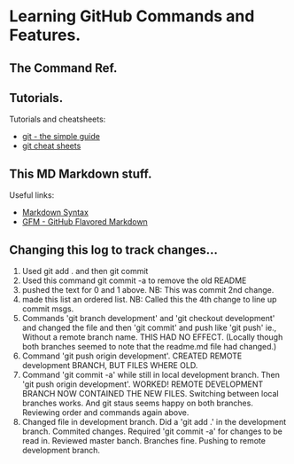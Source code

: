 # Learning GitHub Commands and Features.

## The Command Ref.


## Tutorials.

Tutorials and cheatsheets:

* [git - the simple guide](http://rogerdudler.github.com/git-guide/)
* [git cheat sheets](http://help.github.com/git-cheat-sheets/)

## This MD Markdown stuff.

Useful links:

* [Markdown Syntax](http://daringfireball.net/projects/markdown/syntax)
* [GFM - GitHub Flavored Markdown](http://github.github.com/github-flavored-markdown/)

## Changing this log to track changes...

1. Used git add . and then git commit
2. Used this command git commit -a to remove the old README
3. pushed the text for 0 and 1 above. NB: This was commit 2nd change.
4. made this list an ordered list. NB: Called this the 4th change to line up commit msgs.
5. Commands 'git branch development' and 'git checkout development' and changed the file and then 'git commit' and push like 'git push' ie., Without a remote branch name. THIS HAD NO EFFECT. (Locally though both branches seemed to note that the readme.md file had changed.)
6. Command 'git push origin development'. CREATED REMOTE development BRANCH, BUT FILES WHERE OLD.
7. Command 'git commit -a' while still in local development branch. Then 'git push origin development'. WORKED! REMOTE DEVELOPMENT BRANCH NOW CONTAINED THE NEW FILES. Switching between local branches works. And git staus seems happy on both branches. Reviewing order and commands again above.
8. Changed file in development branch. Did a 'git add .' in the development branch. Commited changes. Required 'git commit -a' for changes to be read in. Reviewed master banch. Branches fine. Pushing to remote development branch.